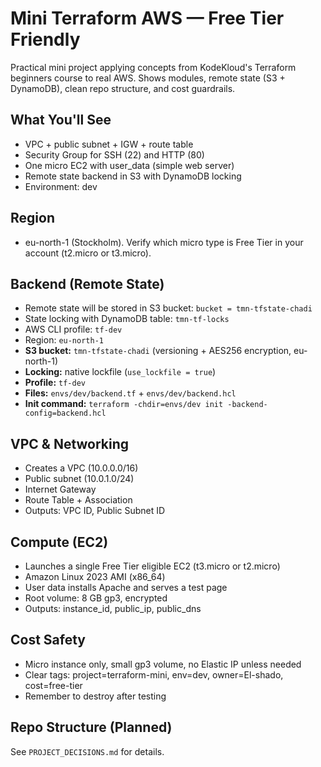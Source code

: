 # Mini Terraform AWS — Free Tier Friendly

Practical mini project applying concepts from KodeKloud's Terraform beginners course to real AWS.
Shows modules, remote state (S3 + DynamoDB), clean repo structure, and cost guardrails.

## What You'll See
- VPC + public subnet + IGW + route table
- Security Group for SSH (22) and HTTP (80)
- One micro EC2 with user_data (simple web server)
- Remote state backend in S3 with DynamoDB locking
- Environment: dev

## Region
- eu-north-1 (Stockholm). Verify which micro type is Free Tier in your account (t2.micro or t3.micro).

## Backend (Remote State)
- Remote state will be stored in S3 bucket: `bucket = tmn-tfstate-chadi`
- State locking with DynamoDB table: `tmn-tf-locks`
- AWS CLI profile: `tf-dev`
- Region: `eu-north-1`
- **S3 bucket:** `tmn-tfstate-chadi` (versioning + AES256 encryption, eu-north-1)
- **Locking:** native lockfile (`use_lockfile = true`)
- **Profile:** `tf-dev`
- **Files:** `envs/dev/backend.tf` + `envs/dev/backend.hcl`
- **Init command:** `terraform -chdir=envs/dev init -backend-config=backend.hcl`

## VPC & Networking
- Creates a VPC (10.0.0.0/16)
- Public subnet (10.0.1.0/24)
- Internet Gateway
- Route Table + Association
- Outputs: VPC ID, Public Subnet ID

## Compute (EC2)
- Launches a single Free Tier eligible EC2 (t3.micro or t2.micro)
- Amazon Linux 2023 AMI (x86_64)
- User data installs Apache and serves a test page
- Root volume: 8 GB gp3, encrypted
- Outputs: instance_id, public_ip, public_dns

## Cost Safety
- Micro instance only, small gp3 volume, no Elastic IP unless needed
- Clear tags: project=terraform-mini, env=dev, owner=El-shado, cost=free-tier
- Remember to destroy after testing

## Repo Structure (Planned)
See `PROJECT_DECISIONS.md` for details.


